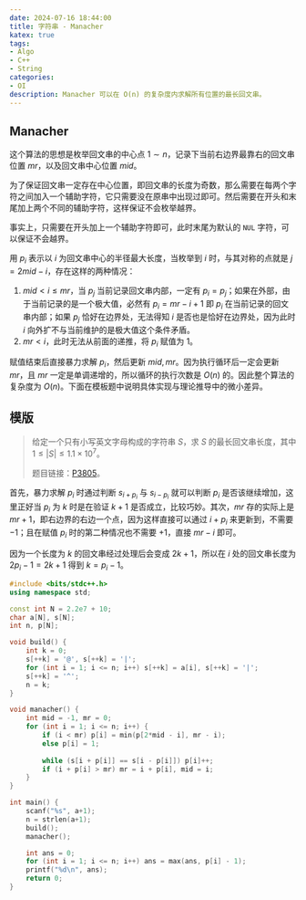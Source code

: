 ```yaml
---
date: 2024-07-16 18:44:00
title: 字符串 - Manacher
katex: true
tags:
- Algo
- C++
- String
categories:
- OI
description: Manacher 可以在 O(n) 的复杂度内求解所有位置的最长回文串。
---
```


## Manacher

这个算法的思想是枚举回文串的中心点 $1\sim n$，记录下当前右边界最靠右的回文串位置 $mr$，以及回文串中心位置 $mid$。

为了保证回文串一定存在中心位置，即回文串的长度为奇数，那么需要在每两个字符之间加入一个辅助字符，它只需要没在原串中出现过即可。然后需要在开头和末尾加上两个不同的辅助字符，这样保证不会枚举越界。

事实上，只需要在开头加上一个辅助字符即可，此时末尾为默认的 $\texttt{NUL}$ 字符，可以保证不会越界。

用 $p_i$ 表示以 $i$ 为回文串中心的半径最大长度，当枚举到 $i$ 时，与其对称的点就是 $j=2mid-i$，存在这样的两种情况：

1. $mid<i\le mr$，当 $p_j$ 当前记录回文串内部，一定有 $p_i=p_j$；如果在外部，由于当前记录的是一个极大值，必然有 $p_i=mr-i+1$ 即 $p_i$ 在当前记录的回文串内部；如果 $p_j$ 恰好在边界处，无法得知 $i$ 是否也是恰好在边界处，因为此时 $i$ 向外扩不与当前维护的是极大值这个条件矛盾。
2. $mr<i$，此时无法从前面的递推，将 $p_i$ 赋值为 $1$​。

赋值结束后直接暴力求解 $p_i$，然后更新 $mid,mr$。因为执行循环后一定会更新 $mr$，且 $mr$ 一定是单调递增的，所以循环的执行次数是 $O(n)$ 的。因此整个算法的复杂度为 $O(n)$。下面在模板题中说明具体实现与理论推导中的微小差异。

## 模版

> 给定一个只有小写英文字母构成的字符串 $S$，求 $S$ 的最长回文串长度，其中 $1\le |S|\le 1.1\times 10^7$。
>
> 题目链接：[P3805](https://www.luogu.com.cn/problem/P3805)。

首先，暴力求解 $p_i$ 时通过判断 $s_{i+p_i}$ 与 $s_{i-p_i}$ 就可以判断 $p_i$ 是否该继续增加，这里正好当 $p_i$ 为 $k$ 时是在验证 $k+1$ 是否成立，比较巧妙。其次，$mr$ 存的实际上是 $mr+1$，即右边界的右边一个点，因为这样直接可以通过 $i+p_i$ 来更新到，不需要 $-1$；且在赋值 $p_i$ 时的第二种情况也不需要 $+1$，直接 $mr-i$​ 即可。

因为一个长度为 $k$ 的回文串经过处理后会变成 $2k+1$，所以在 $i$ 处的回文串长度为 $2p_i-1=2k+1$ 得到 $k=p_i-1$。

```cpp
#include <bits/stdc++.h>
using namespace std;

const int N = 2.2e7 + 10;
char a[N], s[N];
int n, p[N];

void build() {
    int k = 0;
    s[++k] = '@', s[++k] = '|';
    for (int i = 1; i <= n; i++) s[++k] = a[i], s[++k] = '|';
    s[++k] = '^';
    n = k;
}

void manacher() {
    int mid = -1, mr = 0;
    for (int i = 1; i <= n; i++) {
        if (i < mr) p[i] = min(p[2*mid - i], mr - i);
        else p[i] = 1;
        
        while (s[i + p[i]] == s[i - p[i]]) p[i]++;
        if (i + p[i] > mr) mr = i + p[i], mid = i;
    }
}

int main() {
    scanf("%s", a+1);
    n = strlen(a+1);
    build();
    manacher();

    int ans = 0;
    for (int i = 1; i <= n; i++) ans = max(ans, p[i] - 1);
    printf("%d\n", ans);
    return 0;
}
```

